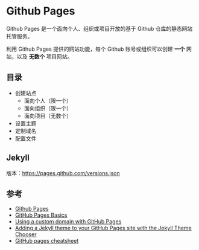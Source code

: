 ---
---
# Github Pages

Github Pages 是一个面向个人、组织或项目开放的基于 Github 仓库的静态网站托管服务。

利用 Github Pages 提供的网站功能，每个 Github 账号或组织可以创建 **一个** 网站，以及 **无数个** 项目网站。

## 目录

* 创建站点
  * 面向个人（限一个）
  * 面向组织（限一个）
  * 面向项目（无数个）
* 设置主题
* 定制域名
* 配置文件

## Jekyll

版本：<https://pages.github.com/versions.json>

## 参考

* [Github Pages](https://pages.github.com/)
* [GitHub Pages Basics](https://help.github.com/en/categories/github-pages-basics)
* [Using a custom domain with GitHub Pages](https://help.github.com/en/articles/using-a-custom-domain-with-github-pages)
* [Adding a Jekyll theme to your GitHub Pages site with the Jekyll Theme Chooser](https://help.github.com/en/articles/adding-a-jekyll-theme-to-your-github-pages-site-with-the-jekyll-theme-chooser)
* [GitHub pages cheatsheet](https://devhints.io/gh-pages)
